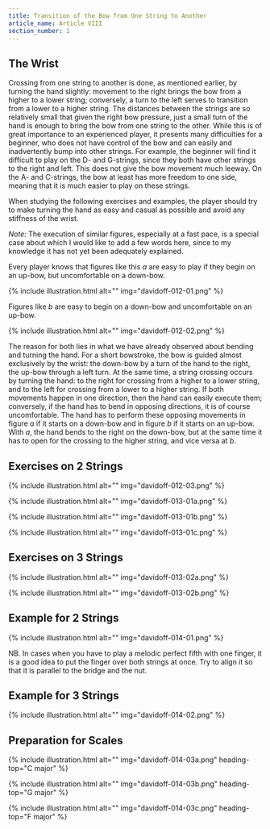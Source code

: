 ```yaml
---
title: Transition of the Bow from One String to Another
article_name: Article VIII
section_number: 1
---
```


## The Wrist

Crossing from one string to another is done, as mentioned earlier, by turning the hand slightly: movement to the right brings the bow from a higher to a lower string; conversely, a turn to the left serves to transition from a lower to a higher string. The distances between the strings are so relatively small that given the right bow pressure, just a small turn of the hand is enough to bring the bow from one string to the other. While this is of great importance to an experienced player, it presents many difficulties for a beginner, who does not have control of the bow and can easily and inadvertently bump into other strings. For example, the beginner will find it difficult to play on the D- and G-strings, since they both have other strings to the right and left. This does not give the bow movement much leeway. On the A- and C-strings, the bow at least has more freedom to one side, meaning that it is much easier to play on these strings.

When studying the following exercises and examples, the player should try to make turning the hand as easy and casual as possible and avoid any stiffness of the wrist.

*Note:* The execution of similar figures, especially at a fast pace, is a special case about which I would like to add a few words here, since to my knowledge it has not yet been adequately explained.

Every player knows that figures like this *a* are easy to play if they begin on an up-bow, but uncomfortable on a down-bow.

{% include illustration.html alt="" img="davidoff-012-01.png" %}

Figures like *b* are easy to begin on a down-bow and uncomfortable on an up-bow.

{% include illustration.html alt="" img="davidoff-012-02.png" %}

The reason for both lies in what we have already observed about bending and turning the hand. For a short bowstroke, the bow is guided almost exclusively by the wrist: the down-bow by a turn of the hand to the right, the up-bow through a left turn. At the same time, a string crossing occurs by turning the hand: to the right for crossing from a higher to a lower string, and to the left for crossing from a lower to a higher string. If both movements happen in one direction, then the hand can easily execute them; conversely, if the hand has to bend in opposing directions, it is of course uncomfortable. The hand has to perform these opposing movements in figure *a* if it starts on a down-bow and in figure *b* if it starts on an up-bow. With *a*, the hand bends to the right on the down-bow, but at the same time it has to open for the crossing to the higher string, and vice versa at *b*.

## Exercises on 2 Strings

{% include illustration.html alt="" img="davidoff-012-03.png" %}

{% include illustration.html alt="" img="davidoff-013-01a.png" %}

{% include illustration.html alt="" img="davidoff-013-01b.png" %}

{% include illustration.html alt="" img="davidoff-013-01c.png" %}

## Exercises on 3 Strings

{% include illustration.html alt="" img="davidoff-013-02a.png" %}

{% include illustration.html alt="" img="davidoff-013-02b.png" %}

## Example for 2 Strings

{% include illustration.html alt="" img="davidoff-014-01.png" %}

NB. In cases when you have to play a melodic perfect fifth with one finger, it is a good idea to put the finger over both strings at once. Try to align it so that it is parallel to the bridge and the nut. 

## Example for 3 Strings

{% include illustration.html alt="" img="davidoff-014-02.png" %}

## Preparation for Scales

{% include illustration.html alt="" img="davidoff-014-03a.png" heading-top="C major" %}

{% include illustration.html alt="" img="davidoff-014-03b.png" heading-top="G major" %}

{% include illustration.html alt="" img="davidoff-014-03c.png" heading-top="F major" %}
